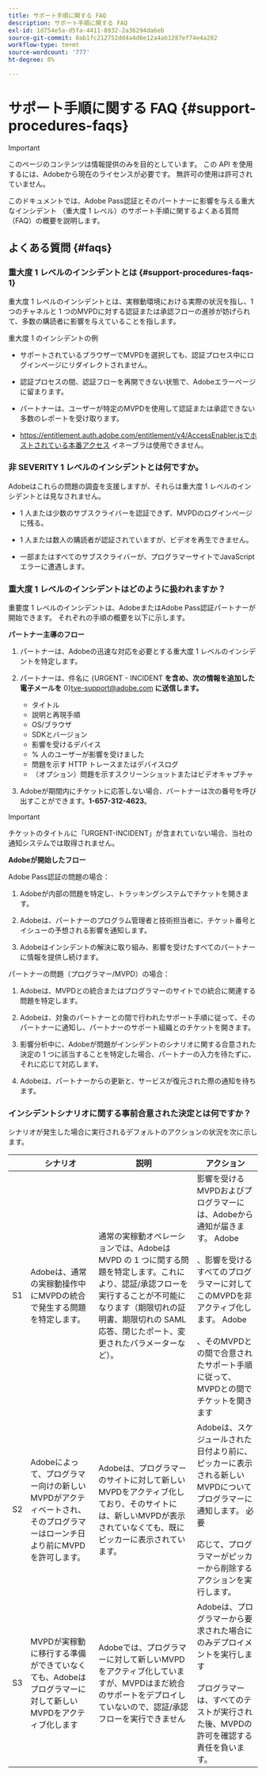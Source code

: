 ```yaml
---
title: サポート手順に関する FAQ
description: サポート手順に関する FAQ
exl-id: 1d754e5a-d5fa-4411-8932-2a36294da6eb
source-git-commit: 0ab1fc212752dd4a4d6e12a4ab1287ef74e4a282
workflow-type: tm+mt
source-wordcount: '777'
ht-degree: 0%

---
```


# サポート手順に関する FAQ {#support-procedures-faqs}

>[!IMPORTANT]
>
> このページのコンテンツは情報提供のみを目的としています。 この API を使用するには、Adobeから現在のライセンスが必要です。 無許可の使用は許可されていません。

このドキュメントでは、Adobe Pass認証とそのパートナーに影響を与える重大なインシデント （重大度 1 レベル）のサポート手順に関するよくある質問（FAQ）の概要を説明します。

## よくある質問 {#faqs}

### 重大度 1 レベルのインシデントとは {#support-procedures-faqs-1}

重大度 1 レベルのインシデントとは、実稼動環境における実際の状況を指し、1 つのチャネルと 1 つのMVPDに対する認証または承認フローの進捗が妨げられて、多数の購読者に影響を与えていることを指します。

重大度 1 のインシデントの例

* サポートされているブラウザーでMVPDを選択しても、認証プロセス中にログインページにリダイレクトされません。

* 認証プロセスの間、認証フローを再開できない状態で、Adobeエラーページに留まります。

* パートナーは、ユーザーが特定のMVPDを使用して認証または承認できない多数のレポートを受け取ります。

* https://entitlement.auth.adobe.com/entitlement/v4/AccessEnabler.jsでホストされている本番アクセス イネーブラは使用できません。

### 非 SEVERITY 1 レベルのインシデントとは何ですか。

Adobeはこれらの問題の調査を支援しますが、それらは重大度 1 レベルのインシデントとは見なされません。

* 1 人または少数のサブスクライバーを認証できず、MVPDのログインページに残る。

* 1 人または数人の購読者が認証されていますが、ビデオを再生できません。

* 一部またはすべてのサブスクライバーが、プログラマーサイトでJavaScript エラーに遭遇します。

### 重大度 1 レベルのインシデントはどのように扱われますか？

重要度 1 レベルのインシデントは、AdobeまたはAdobe Pass認証パートナーが開始できます。 それぞれの手順の概要を以下に示します。

**パートナー主導のフロー**

1. パートナーは、Adobeの迅速な対応を必要とする重大度 1 レベルのインシデントを特定します。

1. パートナーは、件名に {URGENT - INCIDENT **を含め、次の情報を追加した電子メールを** 0}tve-support@adobe.com **に送信します。**
   * タイトル
   * 説明と再現手順
   * OS/ブラウザ
   * SDKとバージョン
   * 影響を受けるデバイス
   * % 人のユーザーが影響を受けました
   * 問題を示す HTTP トレースまたはデバイスログ
   * （オプション）問題を示すスクリーンショットまたはビデオキャプチャ

1. Adobeが期間内にチケットに応答しない場合、パートナーは次の番号を呼び出すことができます。**1-657-312-4623**。

>[!IMPORTANT]
>
> チケットのタイトルに「URGENT-INCIDENT」が含まれていない場合、当社の通知システムでは取得されません。

**Adobeが開始したフロー**

Adobe Pass認証の問題の場合：

1. Adobeが内部の問題を特定し、トラッキングシステムでチケットを開きます。

1. Adobeは、パートナーのプログラム管理者と技術担当者に、チケット番号とイシューの予想される影響を通知します。

1. Adobeはインシデントの解決に取り組み、影響を受けたすべてのパートナーに情報を提供し続けます。

パートナーの問題（プログラマー/MVPD）の場合：

1. Adobeは、MVPDとの統合またはプログラマーのサイトでの統合に関連する問題を特定します。

1. Adobeは、対象のパートナーとの間で行われたサポート手順に従って、そのパートナーに通知し、パートナーのサポート組織とのチケットを開きます。

1. 影響分析中に、Adobeが問題がインシデントのシナリオに関する合意された決定の 1 つに該当することを特定した場合、パートナーの入力を待たずに、それに応じて対応します。

1. Adobeは、パートナーからの更新と、サービスが復元された際の通知を待ちます。

### インシデントシナリオに関する事前合意された決定とは何ですか？

シナリオが発生した場合に実行されるデフォルトのアクションの状況を次に示します。

|    | シナリオ | 説明 | アクション |
|----|--------------------------------------------------------------------------------------------------------|----------------------------------------------------------------------------------------------------------------------------------------------------------------------------------------------------------------------------------------------------------------------|-----------------------------------------------------------------------------------------------------------------------------------------------------------------------------------------------------------------------------------------|
| S1 | Adobeは、通常の実稼動操作中にMVPDの統合で発生する問題を特定します。 | 通常の実稼動オペレーションでは、Adobeは MVPD の 1 つに関する問題を特定します。これにより、認証/承認フローを実行することが不可能になります（期限切れの証明書、期限切れの SAML 応答、閉じたポート、変更されたパラメーターなど）。 | 影響を受けるMVPDおよびプログラマーには、Adobeから通知が届きます。  Adobe</br></br>、影響を受けるすべてのプログラマーに対してこのMVPDを非アクティブ化します。 Adobe</br></br>、そのMVPDとの間で合意されたサポート手順に従って、MVPDとの間でチケットを開きます |
| S2 | Adobeによって、プログラマー向けの新しいMVPDがアクティベートされ、そのプログラマーはローンチ日より前にMVPDを許可します。 | Adobeは、プログラマーのサイトに対して新しいMVPDをアクティブ化しており、そのサイトには、新しいMVPDが表示されていなくても、既にピッカーに表示されています。 | Adobeは、スケジュールされた日付より前に、ピッカーに表示される新しいMVPDについてプログラマーに通知します。 必要 </br></br> 応じて、プログラマーがピッカーから削除するアクションを実行します。 |
| S3 | MVPDが実稼動に移行する準備ができていなくても、Adobeはプログラマーに対して新しいMVPDをアクティブ化します | Adobeでは、プログラマーに対して新しいMVPDをアクティブ化していますが、MVPDはまだ統合のサポートをデプロイしていないので、認証/承認フローを実行できません | Adobeは、プログラマーから要求された場合にのみデプロイメントを実行します </br></br> プログラマーは、すべてのテストが実行された後、MVPDの許可を確認する責任を負います。 |
